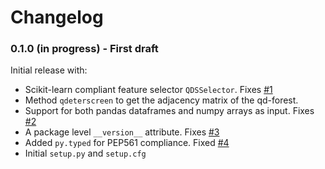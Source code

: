 # Changelog

### 0.1.0 (in progress) - First draft

Initial release with:

 * Scikit-learn compliant feature selector `QDSSelector`. Fixes [#1](https://github.com/python-qds/qdscreen/issues/1)
 * Method `qdeterscreen` to get the adjacency matrix of the qd-forest. 
 * Support for both pandas dataframes and numpy arrays as input. Fixes [#2](https://github.com/python-qds/qdscreen/issues/2)
 * A package level `__version__` attribute. Fixes [#3](https://github.com/python-qds/qdscreen/issues/3)
 * Added `py.typed` for PEP561 compliance. Fixed [#4](https://github.com/python-qds/qdscreen/issues/4)
 * Initial `setup.py` and `setup.cfg`
